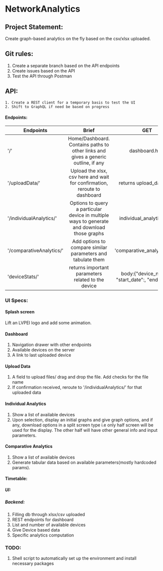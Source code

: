 # NetworkAnalytics

## Project Statement:

Create graph-based analytics on the fly based on the csv/xlsx uploaded.

## Git rules:
1. Create a separate branch based on the API endpoints 
2. Create issues based on the API
3. Test the API through Postman

## API:
```
1. Create a REST client for a temporary basis to test the UI
2. Shift to GraphQL if need be based on progress
```

#### Endpoints:

| Endpoints | Brief           | GET | POST | 
| ------|:-------------:| :------------: | :-----------: |
| '/'                           | Home/Dashboard. Contains paths to other links and gives a generic outline, if any | dashboard.html | body: null; response: {"number_of_devices":, "last_upload_time": } |
| '/uploadData/'                | Upload the xlsx, csv here and wait for confirmation, reroute to dashboard | returns upload_data.html | body:{"uploaded_file":device_region_isp.csv}; response:{"status":"OK"}|
| '/individualAnalytics/'       | Options to query a particular device in multiple ways to generate and download those graphs | individual_analytics.html | body:{"device_name": } ; response:{Parameters List} |
| '/comparativeAnalytics/'      | Add options to compare similar parameters and tabulate them | 'comparative_analytics.html' | body:{"devices":[list of devices]} ; response:{Parameters}  |
| 'deviceStats/'| returns important parameters related to the device | body:{"device_name":, "start_date":, "end_date":, } | response:{"average_ping":, "average_up_time":, "average_down_time":,"average_rta":} |

### UI Specs:

#### Splash screen
Lift an LVPEI logo and add some animation.

#### Dashboard
1. Navigation drawer with other endpoints
2. Available devices on the server
3. A link to last uploaded device

#### Upload Data
1. A field to upload files/ drag and drop the file. Add checks for the file name
2. If confirmation received, reroute to '/individualAnalytics/' for that uploaded data

#### Individual Analytics 
1. Show a list of available devices 
2. Upon selection, display an initial graphs and give graph options, and if any, download options in a split screen type i.e only half screen will be used for the display. The other half will have other general info and input parameters. 

#### Comparative Analytics 
1. Show a list of available devices
2. Generate tabular data based on available parameters(mostly hardcoded params).

#### Timetable:

##### UI:

##### Backend:
1. Filling db through xlsx/csv uploaded
2. REST endpoints for dashboard
3. List and number of available devices
4. Give Device based data
5. Specific analytics computation

### TODO:
1. Shell script to automatically set up the environment and install necessary packages
